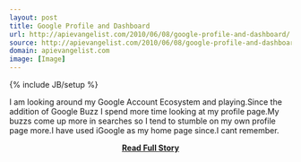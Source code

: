 ```yaml
---
layout: post
title: Google Profile and Dashboard
url: http://apievangelist.com/2010/06/08/google-profile-and-dashboard/
source: http://apievangelist.com/2010/06/08/google-profile-and-dashboard/
domain: apievangelist.com
image: [Image]
---
```

{% include JB/setup %}<p>I am looking around my Google Account Ecosystem and playing.Since the  addition of Google Buzz I spend more time looking at my profile page.My buzzs come up more in searches so I tend to stumble on my own  profile page more.I have used iGoogle as my home page since.I  cant remember.</p>
<center><p><a href="http://apievangelist.com/2010/06/08/google-profile-and-dashboard/" style='padding:25px; font-sze:18px; font-weight: bold;'>Read Full Story</a></p></center>

